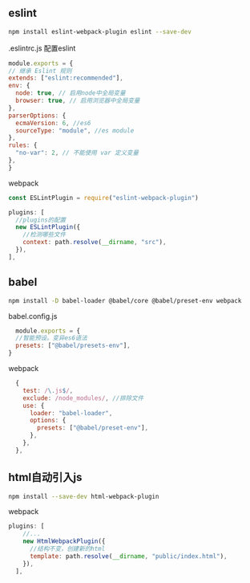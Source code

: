 ## eslint

  ```bash
  npm install eslint-webpack-plugin eslint --save-dev
  ```

  .eslintrc.js 配置eslint

  ```js
  module.exports = {
  // 继承 Eslint 规则
  extends: ["eslint:recommended"],
  env: {
    node: true, // 启用node中全局变量
    browser: true, // 启用浏览器中全局变量
  },
  parserOptions: {
    ecmaVersion: 6, //es6
    sourceType: "module", //es module
  },
  rules: {
    "no-var": 2, // 不能使用 var 定义变量
  },
}
  ```

  webpack
  ```js
  const ESLintPlugin = require("eslint-webpack-plugin")

  plugins: [
    //plugins的配置
    new ESLintPlugin({
      //检测哪些文件
      context: path.resolve(__dirname, "src"),
    }),
  ],
  ```

## babel

```bash
npm install -D babel-loader @babel/core @babel/preset-env webpack
```

babel.config.js
```js
  module.exports = {
  //智能预设。变异es6语法
  presets: ["@babel/presets-env"],
}
```

webpack
```js
  {
    test: /\.js$/,
    exclude: /node_modules/, //排除文件
    use: {
      loader: "babel-loader",
      options: {
        presets: ["@babel/preset-env"],
      },
    },
  },
```

## html自动引入js

```bash
npm install --save-dev html-webpack-plugin
```

webpack
```js
plugins: [
    //...
    new HtmlWebpackPlugin({
      //结构不变，创建新的html
      template: path.resolve(__dirname, "public/index.html"),
    }),
  ],
```